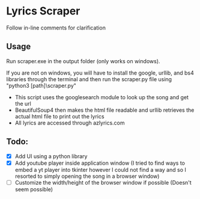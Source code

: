 # Lyrics Scraper

 Follow in-line comments for clarification

 ## Usage
 
 Run scraper.exe in the output folder (only works on windows).
 
 If you are not on windows, you will have to install the google, urllib, and bs4 libraries through the terminal and then run the scraper.py file using "python3 [path]\scraper.py"

 * This script uses the googlesearch module to look up the song and get the url
 * BeautifulSoup4 then makes the html file readable and urllib retrieves the actual html file to print out the lyrics
 * All lyrics are accessed through azlyrics.com
 
## Todo:
- [X] Add UI using a python library
- [X] Add youtube player inside application window (I tried to find ways to embed a yt player into tkinter however I could not find a way and so I resorted to simply opening the song in a browser window)
- [ ] Customize the width/height of the browser window if possible (Doesn't seem possible)
